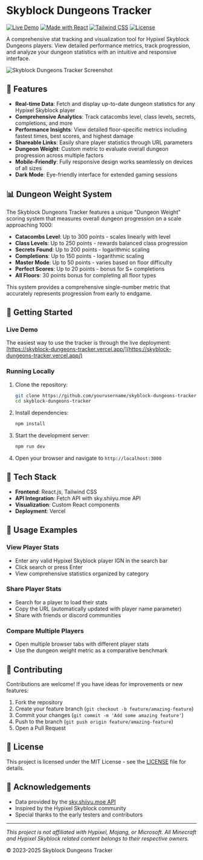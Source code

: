 # Skyblock Dungeons Tracker

[![Live Demo](https://img.shields.io/badge/demo-live-brightgreen)](https://skyblock-dungeons-tracker.vercel.app/)
[![Made with React](https://img.shields.io/badge/React-18-blue)](https://reactjs.org/)
[![Tailwind CSS](https://img.shields.io/badge/Tailwind_CSS-3-38B2AC)](https://tailwindcss.com/)
[![License](https://img.shields.io/badge/license-MIT-green)](LICENSE)

A comprehensive stat tracking and visualization tool for Hypixel Skyblock Dungeons players. View detailed performance metrics, track progression, and analyze your dungeon statistics with an intuitive and responsive interface.

![Skyblock Dungeons Tracker Screenshot](https://via.placeholder.com/800x450?text=Skyblock+Dungeons+Tracker+Screenshot)

## 🌟 Features

- **Real-time Data**: Fetch and display up-to-date dungeon statistics for any Hypixel Skyblock player
- **Comprehensive Analytics**: Track catacombs level, class levels, secrets, completions, and more
- **Performance Insights**: View detailed floor-specific metrics including fastest times, best scores, and highest damage
- **Shareable Links**: Easily share player statistics through URL parameters
- **Dungeon Weight**: Custom metric to evaluate overall dungeon progression across multiple factors
- **Mobile-Friendly**: Fully responsive design works seamlessly on devices of all sizes
- **Dark Mode**: Eye-friendly interface for extended gaming sessions

## 📊 Dungeon Weight System

The Skyblock Dungeons Tracker features a unique "Dungeon Weight" scoring system that measures overall dungeon progression on a scale approaching 1000:

- **Catacombs Level**: Up to 300 points - scales linearly with level
- **Class Levels**: Up to 250 points - rewards balanced class progression
- **Secrets Found**: Up to 200 points - logarithmic scaling
- **Completions**: Up to 150 points - logarithmic scaling
- **Master Mode**: Up to 50 points - varies based on floor difficulty
- **Perfect Scores**: Up to 20 points - bonus for S+ completions
- **All Floors**: 30 points bonus for completing all floor types

This system provides a comprehensive single-number metric that accurately represents progression from early to endgame.

## 🚀 Getting Started

### Live Demo

The easiest way to use the tracker is through the live deployment:
[https://skyblock-dungeons-tracker.vercel.app/](https://skyblock-dungeons-tracker.vercel.app/)

### Running Locally

1. Clone the repository:
   ```bash
   git clone https://github.com/yourusername/skyblock-dungeons-tracker.git
   cd skyblock-dungeons-tracker
   ```

2. Install dependencies:
   ```bash
   npm install
   ```

3. Start the development server:
   ```bash
   npm run dev
   ```

4. Open your browser and navigate to `http://localhost:3000`

## 🔧 Tech Stack

- **Frontend**: React.js, Tailwind CSS
- **API Integration**: Fetch API with sky.shiiyu.moe API
- **Visualization**: Custom React components
- **Deployment**: Vercel

## 📱 Usage Examples

### View Player Stats
- Enter any valid Hypixel Skyblock player IGN in the search bar
- Click search or press Enter
- View comprehensive statistics organized by category

### Share Player Stats
- Search for a player to load their stats
- Copy the URL (automatically updated with player name parameter)
- Share with friends or discord communities

### Compare Multiple Players
- Open multiple browser tabs with different player stats
- Use the dungeon weight metric as a comparative benchmark

## 🤝 Contributing

Contributions are welcome! If you have ideas for improvements or new features:

1. Fork the repository
2. Create your feature branch (`git checkout -b feature/amazing-feature`)
3. Commit your changes (`git commit -m 'Add some amazing feature'`)
4. Push to the branch (`git push origin feature/amazing-feature`)
5. Open a Pull Request

## 📄 License

This project is licensed under the MIT License - see the [LICENSE](LICENSE) file for details.

## 🙏 Acknowledgements

- Data provided by the [sky.shiiyu.moe API](https://sky.shiiyu.moe/)
- Inspired by the Hypixel Skyblock community
- Special thanks to the early testers and contributors

---

*This project is not affiliated with Hypixel, Mojang, or Microsoft. All Minecraft and Hypixel Skyblock related content belongs to their respective owners.*

© 2023-2025 Skyblock Dungeons Tracker
